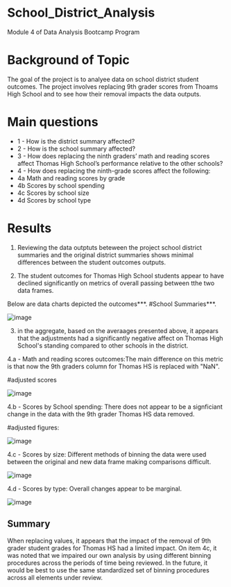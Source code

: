# School_District_Analysis
Module 4 of Data Analysis Bootcamp Program

# Background of Topic

The goal of the project is to analyee data on school district student outcomes. The project involves replacing 9th grader scores from Thoams High School and to see how their removal impacts the data outputs. 

# Main questions 

* 1 - How is the district summary affected?
* 2 - How is the school summary affected?
* 3 - How does replacing the ninth graders’ math and reading scores affect Thomas High School’s performance relative to the other schools?
* 4 - How does replacing the ninth-grade scores affect the following:
*   4a Math and reading scores by grade
*   4b Scores by school spending
*   4c Scores by school size
*   4d Scores by school type

# Results

1) Reviewing the data outptuts beteween the project school district summaries and the original district summaries shows minimal differences between the student outcomes outputs.


2) The student outcomes for Thomas High School students appear to have declined significantly on metrics of overall passing between tthe two data frames.

Below are data charts depicted the outcomes***.
#School Summaries***.

![image](https://user-images.githubusercontent.com/95975772/166305497-4884fdf3-fb97-4db9-925f-a6fabed2e41a.png)

3) in the aggregate, based on the averaages presented above, it appears that the adjustments had a significantly negative affect on Thomas High School's standing compared to other schools in the district.



4.a - Math and reading scores outcomes:The main difference on this metric is that now the 9th graders column for Thomas HS is replaced with "NaN".

#adjusted scores

![image](https://user-images.githubusercontent.com/95975772/166308475-3880c994-48f6-4a4b-bbdc-8f6a02a42bb1.png)


4.b - Scores by School spending: There does not appear to be a signficiant change in the data with the 9th grader Thomas HS data removed. 


#adjusted figures:

![image](https://user-images.githubusercontent.com/95975772/166310215-7b8f7f34-bea4-457f-9d5b-c5c8b573b5ac.png)


4.c - Scores by size: Different methods of binning the data were used between the original and new data frame making comparisons difficult. 


![image](https://user-images.githubusercontent.com/95975772/166311478-2c80c57a-3d1a-4d96-abdf-1f5477160b69.png)



4.d - Scores by type: Overall changes appear to be marginal. 

![image](https://user-images.githubusercontent.com/95975772/166311898-76e30bbc-f851-43a5-a389-c8cc80d98b18.png)



## Summary

When replacing values, it appears that the impact of the removal of 9th grader student grades for Thomas HS had a limited impact. On item 4c, it was noted that we impaired our own analysis by using different binning procedures across the periods of time being reviewed. In the future, it would be best to use the same standardized set of binning procedures across all elements under review.


